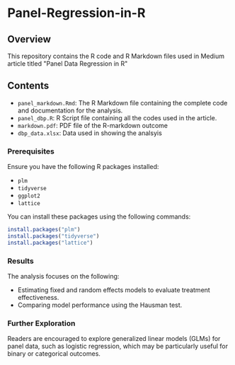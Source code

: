 # Panel-Regression-in-R

## Overview

This repository contains the R code and R Markdown files used in Medium  article titled "Panel Data Regression in R" 

## Contents

- `panel_markdown.Rmd`: The R Markdown file containing the complete code and documentation for the analysis.
- `panel_dbp.R`: R Script file  containing all the codes used in the article.
- `markdown.pdf`: PDF file of the R-markdown outcome
- `dbp_data.xlsx`: Data used in showing the analsyis



### Prerequisites

Ensure you have the following R packages installed:

- `plm`
- `tidyverse`
- `ggplot2`
- `lattice`

You can install these packages using the following commands:

```r
install.packages("plm")
install.packages("tidyverse")
install.packages("lattice")
```


### Results

The analysis focuses on the following:

- Estimating fixed and random effects models to evaluate treatment effectiveness.
- Comparing model performance using the Hausman test.

### Further Exploration

Readers are encouraged to explore generalized linear models (GLMs) for panel data, such as logistic regression, which may be particularly useful for binary or categorical outcomes.

